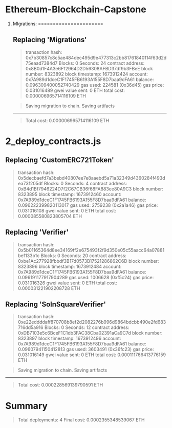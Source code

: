 # Ethereum-Blockchain-Capstone
 
1. MIgrations:
======================

   Replacing 'Migrations'
   ----------------------
   > transaction hash:    0x7b30857c8c5ae484dec495d9e477313c2bb81761840114f63d2d75eaad7384d7
   > Blocks: 0            Seconds: 24
   > contract address:    0x8B0d1F4A3e6F12964D2D56308AFBD37df9b3FBeE
   > block number:        8323892
   > block timestamp:     1673912424
   > account:             0x7A989d1dceC1F1745FB6193A155F8D7baa9dFA61
   > balance:             0.096309400052740429
   > gas used:            224581 (0x36d45)
   > gas price:           0.031016489 gwei
   > value sent:          0 ETH
   > total cost:          0.000006965714116109 ETH

   > Saving migration to chain.
   > Saving artifacts
   -------------------------------------
   > Total cost:     0.000006965714116109 ETH


2_deploy_contracts.js
=====================

   Replacing 'CustomERC721Token'
   -----------------------------
   > transaction hash:    0x5decbaefd7a3bebd40807ee7e8aaebd5a71a32349d4360284f493dea73f205df
   > Blocks: 0            Seconds: 4
   > contract address:    0xB4d1Bf7946224D7f2C67CB36f68FA883ee80A9C3
   > block number:        8323895
   > block timestamp:     1673912460
   > account:             0x7A989d1dceC1F1745FB6193A155F8D7baa9dFA61
   > balance:             0.096222399820113017
   > gas used:            2759238 (0x2a1a46)
   > gas price:           0.031016108 gwei
   > value sent:          0 ETH
   > total cost:          0.000085580823805704 ETH


   Replacing 'Verifier'
   --------------------
   > transaction hash:    0x5b01165364d8ee34169ff2e675493f2f9d350e05c55aacc64a07881bef133b1c
   > Blocks: 0            Seconds: 20
   > contract address:    0xbe1Ac277928fbbdf3B17d0573B17521286862C6D
   > block number:        8323896
   > block timestamp:     1673912484
   > account:             0x7A989d1dceC1F1745FB6193A155F8D7baa9dFA61
   > balance:             0.096191177917904289
   > gas used:            1006628 (0xf5c24)
   > gas price:           0.031016326 gwei
   > value sent:          0 ETH
   > total cost:          0.000031221902208728 ETH


   Replacing 'SolnSquareVerifier'
   ------------------------------
   > transaction hash:    0xe22eddddaff870708b8ef2d2082276b996d9864bdcbb490e2fd683716dd5a916
   > Blocks: 0            Seconds: 12
   > contract address:    0xDB7103e5c6BceF1C1db3FAC38Cba02391aCa9C7d
   > block number:        8323897
   > block timestamp:     1673912496
   > account:             0x7A989d1dceC1F1745FB6193A155F8D7baa9dFA61
   > balance:             0.09607941150412813
   > gas used:            3603491 (0x36fc23)
   > gas price:           0.031016149 gwei
   > value sent:          0 ETH
   > total cost:          0.000111766413776159 ETH

   > Saving migration to chain.
   > Saving artifacts
   -------------------------------------
   > Total cost:     0.000228569139790591 ETH

Summary
=======
> Total deployments:   4
> Final cost:          0.0002355348539067 ETH